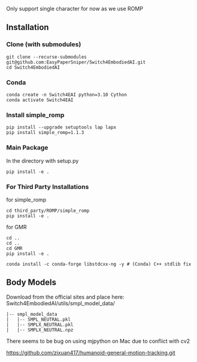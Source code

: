 Only support single character for now as we use ROMP

## Installation

### Clone (with submodules)
```
git clone --recurse-submodules git@github.com:EasyPaperSniper/Switch4EmbodiedAI.git
cd Switch4EmbodiedAI
```

### Conda
```
conda create -n Switch4EAI python=3.10 Cython
conda activate Switch4EAI
```

### Install simple_romp
```
pip install --upgrade setuptools lap lapx
pip install simple_romp=1.1.3
```

### Main Package

In the directory with setup.py
```
pip install -e .
```

### For Third Party Installations
for simple_romp
```
cd third_party/ROMP/simple_romp
pip install -e .
```

for GMR
```
cd ..
cd ..
cd GMR
pip install -e .
```
```
conda install -c conda-forge libstdcxx-ng -y # (Conda) C++ stdlib fix
```

## Body Models
Download from the official sites and place here:
Switch4EmbodiedAI/utils/smpl_model_data/
```
|-- smpl_model_data
|   |-- SMPL_NEUTRAL.pkl
|   |-- SMPLX_NEUTRAL.pkl
|   |-- SMPLX_NEUTRAL.npz
```


<!-- +++++ cite from https://github.com/Arthur151/ROMP/blob/master/simple_romp/README.md +++++++
a. Meta data from this link. Please unzip it, then we get a folder named "smpl_model_data" b. SMPL model file (SMPL_NEUTRAL.pkl) from "Download version 1.1.0 for Python 2.7 (female/male/neutral, 300 shape PCs)" in official website. Please unzip it and move the SMPL_NEUTRAL.pkl from extracted folder into the "smpl_model_data" folder.




git submodule init
git submodule update
git submodule update --init --recursive -->


There seems to be bug on using mjpython on Mac due to conflict with cv2

https://github.com/zixuan417/humanoid-general-motion-tracking.git